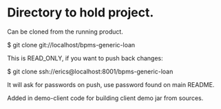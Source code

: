 Directory to hold project.
==========================

Can be cloned from the running product.

$ git clone git://localhost/bpms-generic-loan

This is READ_ONLY, if you want to push back changes:

$ git clone ssh://erics@localhost:8001/bpms-generic-loan

It will ask for passwords on push, use password found on main README.

Added in demo-client code for building client demo jar from sources.
